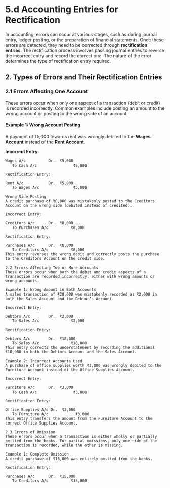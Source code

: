 # 5.d Accounting Entries for Rectification

In accounting, errors can occur at various stages, such as during journal entry, ledger posting, or the preparation of financial statements. Once these errors are detected, they need to be corrected through **rectification entries**. The rectification process involves passing journal entries to reverse the incorrect entry and record the correct one. The nature of the error determines the type of rectification entry required.


## 2. Types of Errors and Their Rectification Entries

### 2.1 Errors Affecting One Account

These errors occur when only one aspect of a transaction (debit or credit) is recorded incorrectly. Common examples include posting an amount to the wrong account or posting to the wrong side of an account.

#### Example 1: Wrong Account Posting
A payment of ₹5,000 towards rent was wrongly debited to the **Wages Account** instead of the **Rent Account**.

**Incorrect Entry**:
```plaintext
Wages A/c          Dr.  ₹5,000
   To Cash A/c                ₹5,000

Rectification Entry:

Rent A/c           Dr.  ₹5,000
   To Wages A/c               ₹5,000

Wrong Side Posting
A credit purchase of ₹8,000 was mistakenly posted to the Creditors Account on the wrong side (debited instead of credited).

Incorrect Entry:

Creditors A/c      Dr.  ₹8,000
   To Purchases A/c          ₹8,000

Rectification Entry:

Purchases A/c      Dr.  ₹8,000
   To Creditors A/c          ₹8,000
This entry reverses the wrong debit and correctly posts the purchase to the Creditors Account on the credit side.

2.2 Errors Affecting Two or More Accounts
These errors occur when both the debit and credit aspects of a transaction are recorded incorrectly, either with wrong amounts or wrong accounts.

Example 1: Wrong Amount in Both Accounts
A sales transaction of ₹20,000 was mistakenly recorded as ₹2,000 in both the Sales Account and the Debtor’s Account.

Incorrect Entry:

Debtors A/c        Dr.  ₹2,000
   To Sales A/c              ₹2,000

Rectification Entry:

Debtors A/c        Dr.  ₹18,000
   To Sales A/c              ₹18,000
This entry corrects the understatement by recording the additional ₹18,000 in both the Debtors Account and the Sales Account.

Example 2: Incorrect Accounts Used
A purchase of office supplies worth ₹3,000 was wrongly debited to the Furniture Account instead of the Office Supplies Account.

Incorrect Entry:

Furniture A/c      Dr.  ₹3,000
   To Cash A/c                ₹3,000

Rectification Entry:

Office Supplies A/c Dr.  ₹3,000
   To Furniture A/c            ₹3,000
This entry transfers the amount from the Furniture Account to the correct Office Supplies Account.

2.3 Errors of Omission
These errors occur when a transaction is either wholly or partially omitted from the books. For partial omissions, only one side of the transaction is recorded, while the other is missing.

Example 1: Complete Omission
A credit purchase of ₹15,000 was entirely omitted from the books.

Rectification Entry:

Purchases A/c      Dr.  ₹15,000
   To Creditors A/c          ₹15,000

